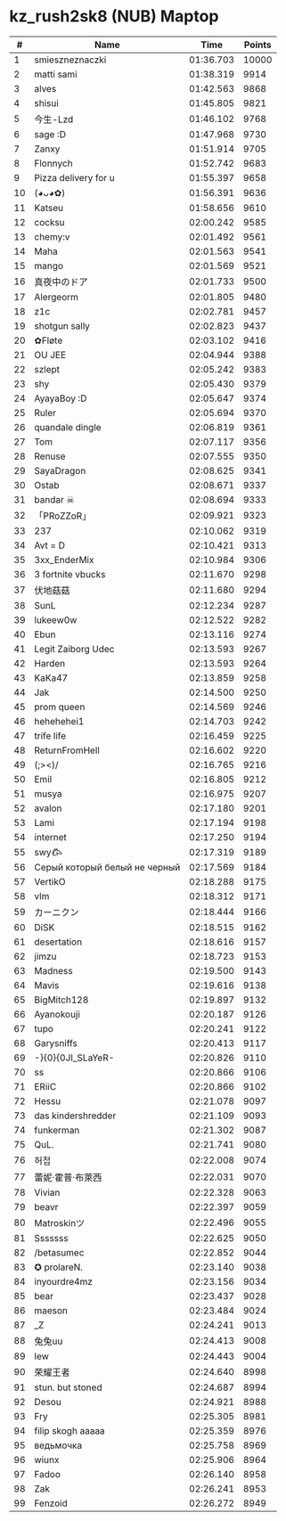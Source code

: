 # kz_rush2sk8 (NUB) Maptop

|  # | Name | Time | Points |
|-------------- | -------------- | -------------- | -------------- | 
| 1 | smieszneznaczki | 01:36.703 | 10000 | 
| 2 | matti sami | 01:38.319 | 9914 | 
| 3 | alves | 01:42.563 | 9868 | 
| 4 | shisui | 01:45.805 | 9821 | 
| 5 | 今生-Lzd | 01:46.102 | 9768 | 
| 6 | sage :D | 01:47.968 | 9730 | 
| 7 | Zanxy | 01:51.914 | 9705 | 
| 8 | Flonnych | 01:52.742 | 9683 | 
| 9 | Pizza delivery for u | 01:55.397 | 9658 | 
| 10 | (◕ᴗ◕✿) | 01:56.391 | 9636 | 
| 11 | Katseu | 01:58.656 | 9610 | 
| 12 | cocksu | 02:00.242 | 9585 | 
| 13 | chemy:v | 02:01.492 | 9561 | 
| 14 | Maha | 02:01.563 | 9541 | 
| 15 | mango | 02:01.569 | 9521 | 
| 16 | 真夜中のドア | 02:01.733 | 9500 | 
| 17 | Alergeorm | 02:01.805 | 9480 | 
| 18 | z1c | 02:02.781 | 9457 | 
| 19 | shotgun sally | 02:02.823 | 9437 | 
| 20 | ✿Fløte | 02:03.102 | 9416 | 
| 21 | OU JEE | 02:04.944 | 9388 | 
| 22 | szlept | 02:05.242 | 9383 | 
| 23 | shy | 02:05.430 | 9379 | 
| 24 | AyayaBoy :D | 02:05.647 | 9374 | 
| 25 | Ruler | 02:05.694 | 9370 | 
| 26 | quandale dingle | 02:06.819 | 9361 | 
| 27 | Tom | 02:07.117 | 9356 | 
| 28 | Renuse | 02:07.555 | 9350 | 
| 29 | SayaDragon | 02:08.625 | 9341 | 
| 30 | Ostab | 02:08.671 | 9337 | 
| 31 | bandar ☠ | 02:08.694 | 9333 | 
| 32 | 「PRoZZoR」 | 02:09.921 | 9323 | 
| 33 | 237 | 02:10.062 | 9319 | 
| 34 | Avt = D | 02:10.421 | 9313 | 
| 35 | 3xx_EnderMix | 02:10.984 | 9306 | 
| 36 | 3 fortnite vbucks | 02:11.670 | 9298 | 
| 37 | 伏地菇菇 | 02:11.680 | 9294 | 
| 38 | SunL | 02:12.234 | 9287 | 
| 39 | lukeew0w | 02:12.522 | 9282 | 
| 40 | Ebun | 02:13.116 | 9274 | 
| 41 | Legit Zaiborg Udec | 02:13.593 | 9267 | 
| 42 | Harden | 02:13.593 | 9264 | 
| 43 | KaKa47 | 02:13.859 | 9258 | 
| 44 | Jak | 02:14.500 | 9250 | 
| 45 | prom queen | 02:14.569 | 9246 | 
| 46 | hehehehei1 | 02:14.703 | 9242 | 
| 47 | trife life | 02:16.459 | 9225 | 
| 48 | ReturnFromHell | 02:16.602 | 9220 | 
| 49 | (;><)/ | 02:16.765 | 9216 | 
| 50 | Emil | 02:16.805 | 9212 | 
| 51 | musya | 02:16.975 | 9207 | 
| 52 | avalon | 02:17.180 | 9201 | 
| 53 | Lami | 02:17.194 | 9198 | 
| 54 | internet | 02:17.250 | 9194 | 
| 55 | swy𐂃 | 02:17.319 | 9189 | 
| 56 | Серый который белый не черный | 02:17.569 | 9184 | 
| 57 | VertikO | 02:18.288 | 9175 | 
| 58 | vlm | 02:18.312 | 9171 | 
| 59 | カーニクン | 02:18.444 | 9166 | 
| 60 | DiSK | 02:18.515 | 9162 | 
| 61 | desertation | 02:18.616 | 9157 | 
| 62 | jimzu | 02:18.723 | 9153 | 
| 63 | Madness | 02:19.500 | 9143 | 
| 64 | Mavis | 02:19.616 | 9138 | 
| 65 | BigMitch128 | 02:19.897 | 9132 | 
| 66 | Ayanokouji | 02:20.187 | 9126 | 
| 67 | tupo | 02:20.241 | 9122 | 
| 68 | Garysniffs | 02:20.413 | 9117 | 
| 69 | -}{0}{0JI_SLaYeR- | 02:20.826 | 9110 | 
| 70 | ss | 02:20.866 | 9106 | 
| 71 | ERiiC | 02:20.866 | 9102 | 
| 72 | Hessu | 02:21.078 | 9097 | 
| 73 | das kindershredder | 02:21.109 | 9093 | 
| 74 | funkerman | 02:21.302 | 9087 | 
| 75 | QuL. | 02:21.741 | 9080 | 
| 76 | 허접 | 02:22.008 | 9074 | 
| 77 | 蕾妮·霍普·布萊西 | 02:22.031 | 9070 | 
| 78 | Vivian | 02:22.328 | 9063 | 
| 79 | beavr | 02:22.397 | 9059 | 
| 80 | Matroskinツ | 02:22.496 | 9055 | 
| 81 | Sssssss | 02:22.625 | 9050 | 
| 82 | /betasumec | 02:22.852 | 9044 | 
| 83 | ✪ prolareN. | 02:23.140 | 9038 | 
| 84 | inyourdre4mz | 02:23.156 | 9034 | 
| 85 | bear | 02:23.437 | 9028 | 
| 86 | maeson | 02:23.484 | 9024 | 
| 87 | _Z | 02:24.241 | 9013 | 
| 88 | 兔兔uu | 02:24.413 | 9008 | 
| 89 | lew | 02:24.443 | 9004 | 
| 90 | 荣耀王者 | 02:24.640 | 8998 | 
| 91 | stun. but stoned | 02:24.687 | 8994 | 
| 92 | Desou | 02:24.921 | 8988 | 
| 93 | Fry | 02:25.305 | 8981 | 
| 94 | filip skogh aaaaa | 02:25.359 | 8976 | 
| 95 | ведьмочка | 02:25.758 | 8969 | 
| 96 | wiunx | 02:25.906 | 8964 | 
| 97 | Fadoo | 02:26.140 | 8958 | 
| 98 | Zak | 02:26.241 | 8953 | 
| 99 | Fenzoid | 02:26.272 | 8949 | 

